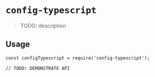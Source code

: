 # `config-typescript`

> TODO: description

## Usage

```
const configTypescript = require('config-typescript');

// TODO: DEMONSTRATE API
```
